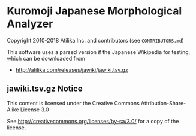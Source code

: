 # Kuromoji Japanese Morphological Analyzer

Copyright 2010-2018 Atilika Inc. and contributors (see `CONTRIBUTORS.md`)

This software uses a parsed version if the Japanese Wikipedia for testing,
which can be downloaded from 

- http://atilika.com/releases/jawiki/jawiki.tsv.gz

## jawiki.tsv.gz Notice

This content is licensed under the Creative Commons Attribution-Share-Alike License 3.0

See http://creativecommons.org/licenses/by-sa/3.0/ for a copy of the license.

